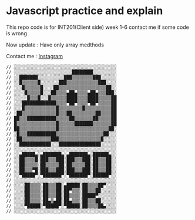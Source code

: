 # Javascript practice and explain

This repo code is for INT201(Client side) week 1-6 contact me if some code is wrong


Now update : Have only array medthods

Contact me : [Instagram](https://www.instagram.com/sarxnyu/)

```
// ░░░░░░░░░░░░░░░░░░░░░░░░░░░░░░░░░░░░░░░
// ░░░░░░░░░░░░░░░░░░░░░░████████░░░░░░░░░
// ░░███████░░░░░░░░░░███▒▒▒▒▒▒▒▒███░░░░░░
// ░░█▒▒▒▒▒▒█░░░░░░░███▒▒▒▒▒▒▒▒▒▒▒▒███░░░░
// ░░░█▒▒▒▒▒▒█░░░░██▒▒▒▒▒▒▒▒▒▒▒▒▒▒▒▒▒▒██░░
// ░░░░█▒▒▒▒▒█░░░██▒▒▒▒▄██▄▒▒▒▒▄██▄▒▒▒███░
// ░░░░░█▒▒▒█░░░█▒▒▒▒▒▒████▒▒▒▒████▒▒▒▒▒██
// ░░░█████████████▒▒▒▒▀██▀▒▒▒▒▀██▀▒▒▒▒▒██
// ░░░█▒▒▒▒▒▒▒▒▒▒▒▒█▒▒▒▒▒▒▒▒▒█▒▒▒▒▒▒▒▒▒▒██
// ░██▒▒▒▒▒▒▒▒▒▒▒▒▒█▒▒▒██▒▒▒▒▒▒▒▒▒██▒▒▒▒██
// ██▒▒▒███████████▒▒▒▒▒██▒▒▒▒▒▒▒██▒▒▒▒▒██
// █▒▒▒▒▒▒▒▒▒▒▒▒▒▒▒█▒▒▒▒▒▒███████▒▒▒▒▒▒▒██
// ██▒▒▒▒▒▒▒▒▒▒▒▒▒▒█▒▒▒▒▒▒▒▒▒▒▒▒▒▒▒▒▒▒▒██░
// ░█▒▒▒███████████▒▒▒▒▒▒▒▒▒▒▒▒▒▒▒▒▒▒██░░░
// ░██▒▒▒▒▒▒▒▒▒▒▒███▒▒▒▒▒▒▒▒▒▒▒▒▒▒▒▒█░░░░░
// ░░████████████░░░████████████████░░░░░░
// ░░░░░░░░░░░░░░░░░░░░░░░░░░░░░░░░░░░░░░░
// ░░▄█████▄░▄███████▄░▄███████▄░██████▄░░
// ░░██▒▒▒▒█░███▒▒▒███░███▒▒▒███░██▒▒▒██░░
// ░░██▒▒▒▒▒░██▒▒▒▒▒██░██▒▒▒▒▒██░██▒▒▒██░░
// ░░██▒▒▒▀█░███▒▒▒███░███▒▒▒███░██▒▒▒██░░
// ░░▀█████▀░▀███████▀░▀███████▀░██████▀░░
// ░░░░░░░░░░░░░░░░░░░░░░░░░░░░░░░░░░░░░░░
// ░░░░██▒▒▒▒░██▒▒▒██░▄█████░██▒▒▒▒██▀░░░░
// ░░░░██▒▒▒▒░██▒▒▒██░██▀▒▒▒░██▒▒▒██░░░░░░
// ░░░░██▒▒▒▒░██▒▒▒██░██▒▒▒▒░█████▀░░░░░░░
// ░░░░██▒▒▒▒░██▄▒▄██░██▄▒▒▒░██▒▒▒██░░░░░░
// ░░░░▀█████░▀█████▀░▀█████░██▒▒▒▒██▄░░░░
// ░░░░░░░░░░░░░░░░░░░░░░░░░░░░░░░░░░░░░░░
```

